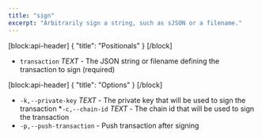 ```yaml
---
title: "sign"
excerpt: "Arbitrarily sign a string, such as sJSON or a filename."
---
```

[block:api-header]
{
  "title": "Positionals"
}
[/block]
- `transaction` _TEXT_ - The JSON string or filename defining the transaction to sign (required)

[block:api-header]
{
  "title": "Options"
}
[/block]
* `-k,--private-key` _TEXT_ - The private key that will be used to sign the transaction
*`-c,--chain-id` _TEXT_ - The chain id that will be used to sign the transaction
* `-p,--push-transaction` - Push transaction after signing